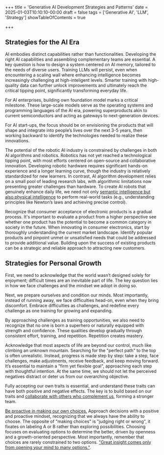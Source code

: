 +++
title = 'Generative AI Development Strategies and Patterns'
date = 2025-01-03T10:10:10-00:00
draft = false
tags = ['Generative AI', 'LLM', 'Strategy']
showTableOfContents = true

+++

## Strategies for the AI Era

AI embodies distinct capabilities rather than functionalities. Developing the right AI capabilities and assembling complementary teams are essential.
A key question is how to design a system centered on AI memory, tailored to the needs of diverse users. Training LLMs will persist, even when encountering a scaling wall where enhancing intelligence becomes increasingly challenging at high-inteligent levels. Smarter training with high-quality data can further unlock improvements and ultimately reach the critical tipping point, significantly transforming everyday life.

For AI enterprises, building own foundation model marks a critical milestone. These large-scale models serve as the operating systems and programming languages of the AI era, powering superproducts akin to current semiconductors and acting as gateways to next-generation devices.

For AI start-ups, the focus should be on envisioning the products that will shape and integrate into people’s lives over the next 3-5 years, then working backward to identify the technologies needed to realize these innovations.

The potential of the robotic AI industry is constrained by challenges in both AI algorithms and robotics. Robotics has not yet reached a technological tipping point, with most efforts centered on open-source and collaborative innovation. Developing robotic hardware requires significant hands-on experience and a longer learning curve, though the industry is relatively standardized for new learners. In contrast, AI algorithm development relies on a small pool of leading research labs, with algorithmic limitations now presenting greater challenges than hardware. To create AI robots that genuinely enhance daily life, we need not only [semantic intelligence but also physical intelligence](https://www.bilibili.com/video/BV1yM4m1D7tC/?spm_id_from=333.337.search-card.all.click&vd_source=2ebd024eac0b9cf1de30b74eb35caaf8) to perform real-world tasks (e.g., understanding principles like Newton’s laws and achieving precise control).

Recognize that consumer acceptance of electronic products is a gradual process. It's important to evaluate a product from a higher perspective see whether one product has the potential to become a common category in society in the future.  When innovating in consumer electronics, start by thoroughly understanding the current market landscape. Identify popular products and pinpoint unmet or unsatisfied needs that could be addressed to provide additional value. Building upon the success of existing products can be a strategic and reliable approach to attracting new customers.

## Strategies for Personal Growth

First, we need to acknowledge that the world wasn’t designed solely for enjoyment; difficult times are an inevitable part of life. The key question lies in how we face challenges and the mindset we adopt in doing so.

Next, we prepare ourselves and condition our minds. Most importantly, instead of running away, we face difficulties head-on, even when they bring discomfort. Embrace difficulties as challenges, and redefine every challenge as one training for growing and expanding.

By approaching challenges as training opportunities, we also need to recognize that no one is born a superhero or naturally equipped with strength and confidence. These qualities develop gradually through consistent effort, training, and repetition. Repetition creates mastery. 

Acknowledge that most aspects of life are beyond our control, much like climbing an unknown mountain. Searching for the "perfect path" to the top is often unrealistic. Instead, progress is made step by step: take a step, face challenges, make adjustments, receive feedback, and keep moving forward. It’s essential to maintain a "firm yet flexible goal", approaching each step with thoughtful intention. At the same time, we should not let the perceived negatives distract or deter us from our overarching objective.

Fully accepting our own traits is essential, and understand these traits can have both positive and negative effects. The key is to build based on our traits and [collaborate with others who complement us](https://www.youtube.com/watch?v=mbiPeZnmz9A&t=7940s), forming a stronger team.

[Be proactive in making our own choices.](https://www.goodreads.com/book/show/36072.The_7_Habits_of_Highly_Effective_People) Approach decisions with a positive and proactive mindset, recognizing that we always have the ability to choose. The opposite of "making choices" is "judging right or wrong", it fixates on labeling A or B rather than exploring possibilities. Choosing focuses on evaluating options to determine the better, driven by openness and a growth-oriented perspective. Most importantly, remember that choices are rarely constrained to two options. ["Great insight comes only from opening your mind to many options."](https://sive.rs/options). 














